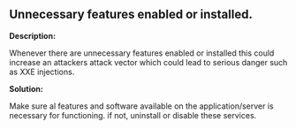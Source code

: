 
Unnecessary features enabled or installed.
-------

**Description:**

Whenever there are unnecessary features enabled or installed this could increase an attackers attack vector which could lead to serious danger such as XXE injections.


**Solution:**

Make sure al features and software available on the application/server is necessary for functioning. if not, uninstall or disable these services.

	